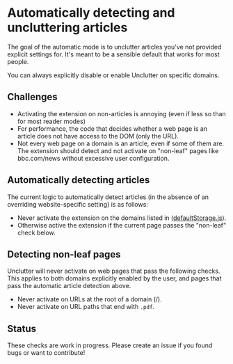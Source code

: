 # Automatically detecting and uncluttering articles

The goal of the automatic mode is to unclutter articles you've not provided explicit settings for. It's meant to be a sensible default that works for most people.

You can always explicitly disable or enable Unclutter on specific domains.

## Challenges

-   Activating the extension on non-articles is annoying (even if less so than for most reader modes)
-   For performance, the code that decides whether a web page is an article does not have access to the DOM (only the URL).
-   Not every web page on a domain is an article, even if some of them are. The extension should detect and not activate on "non-leaf" pages like bbc.com/news without excessive user configuration.

## Automatically detecting articles

The current logic to automatically detect articles (in the absence of an overriding website-specific setting) is as follows:

-   Never activate the extension on the domains listed in ([defaultStorage.js](https://github.com/lindylearn/unclutter/blob/main/source/common/defaultStorage.js)).
-   Otherwise active the extension if the current page passes the "non-leaf" check below.

## Detecting non-leaf pages

Unclutter will never activate on web pages that pass the following checks. This applies to both domains explicitly enabled by the user, and pages that pass the automatic article detection above.

-   Never activate on URLs at the root of a domain (/).
-   Never activate on URL paths that end with `.pdf`.

## Status

These checks are work in progress. Please create an issue if you found bugs or want to contribute!
